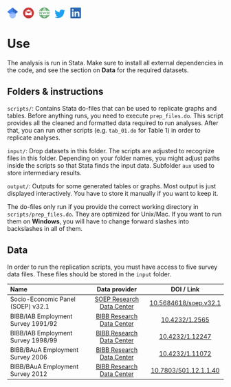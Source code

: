 
<a href="https://scholar.google.com/citations?user=AW--DlgAAAAJ"><img src="../../img/scholar.png" width="25"></a>
&nbsp;&nbsp;<a href="mailto:busch@soziologie.uzh.ch"><img src="../../img/mail.png" width="25"></a>
&nbsp;&nbsp;<a href="https://www.fbusch.org/"><img src="../../img/www.png" width="25"></a>
&nbsp;&nbsp;<a href="https://twitter.com/felixbusch3"><img src="../../img/twitter.png" width="25"></a>
&nbsp;&nbsp;<a href="https://www.linkedin.com/in/felix-busch-45157194/"><img src="../../img/linkedin.png" width="25"></a>

# Use
The analysis is run in Stata. Make sure to install all external dependencies in the code, and see the section on **Data** for the required datasets.

## Folders & instructions

`scripts/`: Contains Stata do-files that can be used to replicate graphs and tables. Before anything runs, you need to execute `prep_files.do`. This script provides all the cleaned and formatted data required to run analyses. After that, you can run other scripts (e.g. `tab_01.do` for Table 1) in order to replicate analyses.

`input/`: Drop datasets in this folder. The scripts are adjusted to recognize files in this folder. Depending on your folder names, you might adjust paths inside the scripts so that Stata finds the input data. Subfolder `aux` used to store intermediary results.

`output/`: Outputs for some generated tables or graphs. Most output is just displayed interactively. You have to store it manually if you want to keep it.

The do-files only run if you provide the correct working directory in `scripts/prep_files.do`. They are optimized for Unix/Mac. If you want to run them on **Windows**, you will have to change forward slashes into backslashes in all of them.



## Data
In order to run the replication scripts, you must have access to five survey data files. These files should be stored in the `input` folder.

| Name  | Data provider | DOI / Link |
|:------------- |:---------------:| :-------------:|
|   Socio-Economic Panel (SOEP) v32.1   | [SOEP Research Data Center](https://www.diw.de/en/diw_02.c.222518.en/research_data_center_of_the_soep.html) |  [10.5684618/soep.v32.1](https://doi.org/10.5684/soep.v32.1)   |
|   BIBB/IAB Employment Survey 1991/92    | [BIBB Research Data Center](https://www.bibb.de/en/53.php) |  [10.4232/1.2565](https://doi.org/10.4232/1.2565)   |
|   BIBB/IAB Employment Survey 1998/99    | [BIBB Research Data Center](https://www.bibb.de/en/53.php) |  [10.4232/1.12247](https://doi.org/10.4232/1.12247)   |
|   BIBB/BAuA Employment Survey 2006    | [BIBB Research Data Center](https://www.bibb.de/en/53.php) |  [10.4232/1.11072](https://doi.org/10.4232/1.11072)   |
|   BIBB/BAuA Employment Survey 2012    | [BIBB Research Data Center](https://www.bibb.de/en/53.php) |  [10.7803/501.12.1.1.40](https://doi.org/10.7803/501.12.1.1.40)   |





